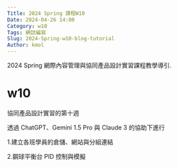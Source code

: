 ```yaml
---
Title: 2024 Spring 課程W10
Date: 2024-04-26 14:00
Category: w10
Tags: 網誌編寫
Slug: 2024-Spring-w10-blog-tutorial
Author: kmol
---
```


2024 Spring 網際內容管理與協同產品設計實習課程教學導引.

<!-- PELICAN_END_SUMMARY -->
# w10
協同產品設計實習的第十週

透過 ChatGPT、Gemini 1.5 Pro 與 Claude 3 的協助下進行

1.建立各班學員的倉儲、網站與分組連結

2.鋼球平衡台 PID 控制與模擬
